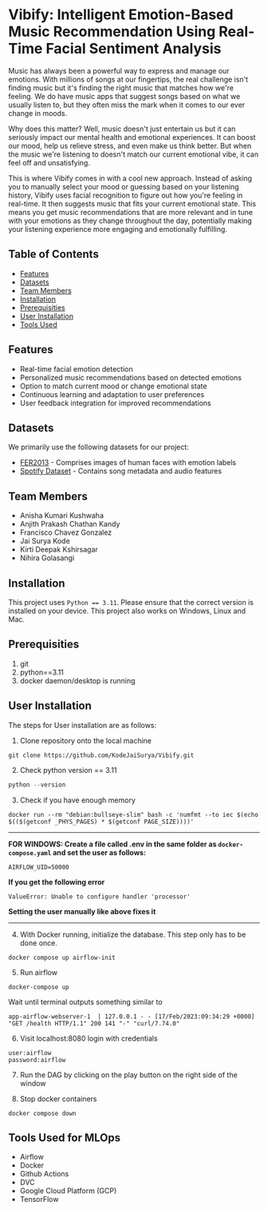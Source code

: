 # Vibify: Intelligent Emotion-Based Music Recommendation Using Real-Time Facial Sentiment Analysis

Music has always been a powerful way to express and manage our emotions. With millions of songs at our fingertips, the real challenge isn't finding music but it's finding the right music that matches how we're feeling. We do have music apps that suggest songs based on what we usually listen to, but they often miss the mark when it comes to our ever change in moods. 

Why does this matter? Well, music doesn't just entertain us but it can seriously impact our mental health and emotional experiences. It can boost our mood, help us relieve stress, and even make us think better. But when the music we're listening to doesn't match our current emotional vibe, it can feel off and unsatisfying. 

This is where Vibify comes in with a cool new approach. Instead of asking you to manually select your mood or guessing based on your listening history, Vibify uses facial recognition to figure out how you're feeling in real-time. It then suggests music that fits your current emotional state. This means you get music recommendations that are more relevant and in tune with your emotions as they change throughout the day, potentially making your listening experience more engaging and emotionally fulfilling.

## Table of Contents
- [Features](#features)
- [Datasets](#datasets)
- [Team Members](#team-members)
- [Installation](#installation)
- [Prerequisities](#prerequisities)
- [User Installation](#user-installation)
- [Tools Used](#tools-used-for-mlops)

## Features
- Real-time facial emotion detection
- Personalized music recommendations based on detected emotions
- Option to match current mood or change emotional state
- Continuous learning and adaptation to user preferences
- User feedback integration for improved recommendations

## Datasets
We primarily use the following datasets for our project:
- [FER2013](https://www.kaggle.com/c/challenges-in-representation-learning-facial-expression-recognition-challenge/data) - Comprises images of human faces with emotion labels
- [Spotify Dataset](https://www.kaggle.com/datasets/maharshipandya/-spotify-tracks-dataset) - Contains song metadata and audio features

## Team Members
- Anisha Kumari Kushwaha 
- Anjith Prakash Chathan Kandy
- Francisco Chavez Gonzalez
- Jai Surya Kode
- Kirti Deepak Kshirsagar
- Nihira Golasangi

## Installation
This project uses `Python == 3.11`. Please ensure that the correct version is installed on your device. This project also works on Windows, Linux and Mac.

## Prerequisities
1. git
2. python==3.11
3. docker daemon/desktop is running

## User Installation
The steps for User installation are as follows:

1. Clone repository onto the local machine
```
git clone https://github.com/KodeJaiSurya/Vibify.git
```
2. Check python version  == 3.11
```python
python --version
```
3. Check if you have enough memory
```docker
docker run --rm "debian:bullseye-slim" bash -c 'numfmt --to iec $(echo $(($(getconf _PHYS_PAGES) * $(getconf PAGE_SIZE))))'
```

<hr>

**FOR WINDOWS: Create a file called .env in the same folder as `docker-compose.yaml` and set the user as follows:**
```
AIRFLOW_UID=50000
```
**If you get the following error**
```
ValueError: Unable to configure handler 'processor'
```
**Setting the user manually like above fixes it**

<hr>

4. With Docker running, initialize the database. This step only has to be done once.
```docker
docker compose up airflow-init
```
5. Run airflow
```docker
docker-compose up
```
Wait until terminal outputs something similar to

`app-airflow-webserver-1  | 127.0.0.1 - - [17/Feb/2023:09:34:29 +0000] "GET /health HTTP/1.1" 200 141 "-" "curl/7.74.0"`

6. Visit localhost:8080 login with credentials

```
user:airflow
password:airflow
```
7. Run the DAG by clicking on the play button on the right side of the window

8. Stop docker containers
```docker
docker compose down
```
## Tools Used for MLOps

- Airflow
- Docker
- Github Actions
- DVC
- Google Cloud Platform (GCP)
- TensorFlow
